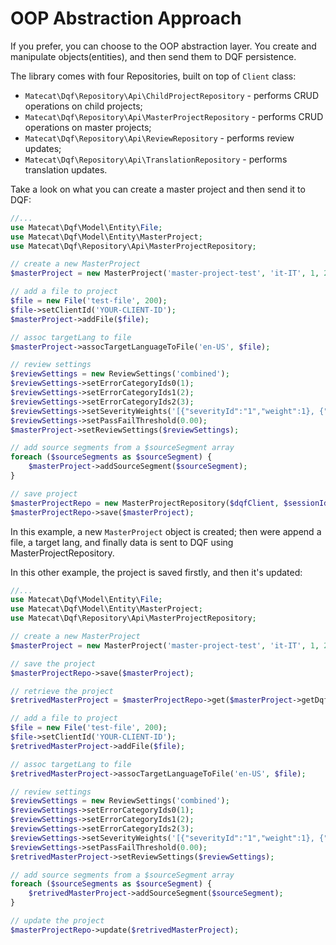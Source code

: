 # OOP Abstraction Approach

If you prefer, you can choose to the OOP abstraction layer. You create and manipulate objects(entities), and then send them to DQF persistence.

The library comes with four Repositories, built on top of `Client` class:

* `Matecat\Dqf\Repository\Api\ChildProjectRepository` - performs CRUD operations on child projects;
* `Matecat\Dqf\Repository\Api\MasterProjectRepository` - performs CRUD operations on master projects;
* `Matecat\Dqf\Repository\Api\ReviewRepository` - performs review updates;
* `Matecat\Dqf\Repository\Api\TranslationRepository` - performs translation updates.

Take a look on what you can create a master project and then send it to DQF:

```php
//...
use Matecat\Dqf\Model\Entity\File;
use Matecat\Dqf\Model\Entity\MasterProject;
use Matecat\Dqf\Repository\Api\MasterProjectRepository;

// create a new MasterProject
$masterProject = new MasterProject('master-project-test', 'it-IT', 1, 2, 3, 1);

// add a file to project
$file = new File('test-file', 200);
$file->setClientId('YOUR-CLIENT-ID');
$masterProject->addFile($file);

// assoc targetLang to file
$masterProject->assocTargetLanguageToFile('en-US', $file);

// review settings
$reviewSettings = new ReviewSettings('combined');
$reviewSettings->setErrorCategoryIds0(1);
$reviewSettings->setErrorCategoryIds1(2);
$reviewSettings->setErrorCategoryIds2(3);
$reviewSettings->setSeverityWeights('[{"severityId":"1","weight":1}, {"severityId":"2","weight":2}, {"severityId":"3","weight":3}, {"severityId":"4","weight":4}]');
$reviewSettings->setPassFailThreshold(0.00);
$masterProject->setReviewSettings($reviewSettings);

// add source segments from a $sourceSegment array 
foreach ($sourceSegments as $sourceSegment) {
    $masterProject->addSourceSegment($sourceSegment);
}

// save project
$masterProjectRepo = new MasterProjectRepository($dqfClient, $sessionId);
$masterProjectRepo->save($masterProject);

```

In this example, a new `MasterProject` object is created; then were append a file, a target lang, and finally data is sent to DQF using MasterProjectRepository.

In this other example, the project is saved firstly, and then it's updated:

```php
//...
use Matecat\Dqf\Model\Entity\File;
use Matecat\Dqf\Model\Entity\MasterProject;
use Matecat\Dqf\Repository\Api\MasterProjectRepository;

// create a new MasterProject
$masterProject = new MasterProject('master-project-test', 'it-IT', 1, 2, 3, 1);

// save the project
$masterProjectRepo->save($masterProject);

// retrieve the project
$retrivedMasterProject = $masterProjectRepo->get($masterProject->getDqfId(), $masterProject->getDqfUuid());

// add a file to project
$file = new File('test-file', 200);
$file->setClientId('YOUR-CLIENT-ID');
$retrivedMasterProject->addFile($file);

// assoc targetLang to file
$retrivedMasterProject->assocTargetLanguageToFile('en-US', $file);

// review settings
$reviewSettings = new ReviewSettings('combined');
$reviewSettings->setErrorCategoryIds0(1);
$reviewSettings->setErrorCategoryIds1(2);
$reviewSettings->setErrorCategoryIds2(3);
$reviewSettings->setSeverityWeights('[{"severityId":"1","weight":1}, {"severityId":"2","weight":2}, {"severityId":"3","weight":3}, {"severityId":"4","weight":4}]');
$reviewSettings->setPassFailThreshold(0.00);
$retrivedMasterProject->setReviewSettings($reviewSettings);

// add source segments from a $sourceSegment array 
foreach ($sourceSegments as $sourceSegment) {
    $retrivedMasterProject->addSourceSegment($sourceSegment);
}

// update the project
$masterProjectRepo->update($retrivedMasterProject);

```